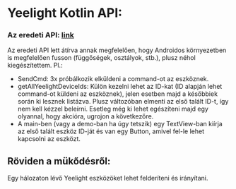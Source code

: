 # Yeelight Kotlin API:

### Az eredeti API: [link](https://github.com/omarmiatello/yeelight)

Az eredeti API lett átírva annak megfelelően, hogy Androidos környezetben is megfelelően fusson (függőségek, osztályok, stb.), plusz néhol kiegészítettem.
Pl.: 
- SendCmd: 3x próbálkozik elküldeni a command-ot az eszköznek.
- getAllYeelightDeviceIds: Külön kezelni lehet az ID-kat (ID alapján lehet command-ot küldeni az eszköznek), jelen esetben majd a későbbiek során ki lesznek listázva. Plusz változóban elmenti az első talált ID-t, így nem kell kézzel beleírni. Esetleg még ki lehet egészíteni majd egy olyannal, hogy akcióra, ugrojon a következőre.
- A main-ben (vagy a demo-ban ha úgy tetszik) egy TextView-ban kiírja az első talált eszköz ID-ját és van egy Button, amivel fel-le lehet kapcsolni az eszközt.      

## Röviden a mükődésről:
Egy hálozaton lévő Yeelight eszközöket lehet felderíteni és irányítani.
